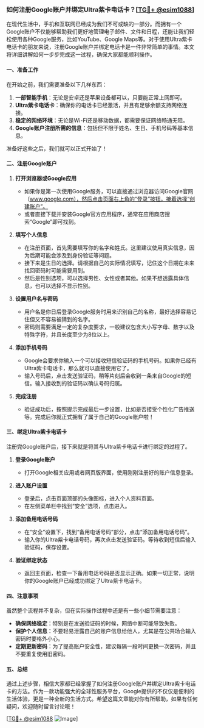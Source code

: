 ### 如何注册Google账户并绑定Ultra紫卡电话卡？[[TG💪+ @esim1088](https://t.me/s/esim1088)]

在现代生活中，手机和互联网已经成为我们不可或缺的一部分。而拥有一个Google账户不仅能够帮助我们更好地管理电子邮件、文件和日程，还能让我们轻松使用各种Google服务，比如YouTube、Google Maps等。对于使用Ultra紫卡电话卡的朋友来说，注册Google账户并绑定电话卡是一件非常简单的事情。本文将详细讲解如何一步步完成这一过程，确保大家都能顺利操作。

#### 一、准备工作

在开始之前，我们需要准备以下几样东西：

1. **一部智能手机**：无论是安卓还是苹果设备都可以，只要能正常上网即可。
2. **Ultra紫卡电话卡**：确保你的电话卡已经激活，并且有足够余额支持网络连接。
3. **稳定的网络环境**：无论是Wi-Fi还是移动数据，都需要保证网络畅通无阻。
4. **Google账户注册所需的信息**：包括但不限于姓名、生日、手机号码等基本信息。

准备好这些之后，我们就可以正式开始了！

#### 二、注册Google账户

1. **打开浏览器或Google应用**
   - 如果你是第一次使用Google服务，可以直接通过浏览器访问Google官网（www.google.com），然后点击页面右上角的“登录”按钮，接着选择“创建账户”。
   - 或者直接下载并安装Google官方应用程序，通常在应用商店搜索“Google”即可找到。

2. **填写个人信息**
   - 在注册页面，首先需要填写你的名字和姓氏。这里建议使用真实信息，因为后期可能会涉及到身份验证等问题。
   - 接下来是生日的选择。请根据自己的实际情况填写，记住这个日期在未来找回密码时可能需要用到。
   - 然后是性别选项，可以选择男性、女性或者其他。如果不想透露具体信息，也可以选择不显示性别。

3. **设置用户名与密码**
   - 用户名是你日后登录Google服务时用来识别自己的名称，最好选择容易记住但又不容易被猜到的名字。
   - 密码则需要满足一定的复杂度要求，一般建议包含大小写字母、数字以及特殊字符，并且长度至少为8位以上。

4. **添加手机号码**
   - Google会要求你输入一个可以接收短信验证码的手机号码。如果你已经有Ultra紫卡电话卡，那么就可以直接使用它了。
   - 输入号码后，点击发送验证码，稍等片刻后会收到一条来自Google的短信。输入接收到的验证码以确认号码归属。

5. **完成注册**
   - 验证成功后，按照提示完成最后一步设置，比如是否接受个性化广告推送等。完成后你就正式拥有了属于自己的Google账户啦！

#### 三、绑定Ultra紫卡电话卡

注册完Google账户后，接下来就是将其与Ultra紫卡电话卡进行绑定的过程了。

1. **登录Google账户**
   - 打开Google相关应用或者网页版界面，使用刚刚注册好的账户信息登录。

2. **进入账户设置**
   - 登录后，点击页面顶部的头像图标，进入个人资料页面。
   - 在左侧菜单栏中找到“安全”选项，点击进入。

3. **添加备用电话号码**
   - 在“安全”设置下，找到“备用电话号码”部分，点击“添加备用电话号码”。
   - 输入你的Ultra紫卡电话号码，再次点击发送验证码。等待收到短信后输入验证码，保存设置。

4. **验证绑定状态**
   - 返回主页面，检查一下备用电话号码是否显示正确。如果一切正常，说明你的Google账户已经成功绑定了Ultra紫卡电话卡。

#### 四、注意事项

虽然整个流程并不复杂，但在实际操作过程中还是有一些小细节需要注意：

- **确保网络稳定**：特别是在发送验证码的时候，网络中断可能导致失败。
- **保护个人信息**：不要轻易泄露自己的账户信息给他人，尤其是在公共场合输入密码时要格外小心。
- **定期更新密码**：为了提高账户安全性，建议每隔一段时间更换一次密码，并且不要重复使用旧密码。

#### 五、总结

通过上述步骤，相信大家都已经掌握了如何注册Google账户并绑定Ultra紫卡电话卡的方法。作为一款功能强大的全球性服务平台，Google提供的不仅仅是便利的生活体验，更是一种全新的生活方式。希望这篇文章能对你有所帮助，如果有任何疑问，欢迎随时留言讨论哦！

[[TG💪+ @esim1088](https://t.me/s/esim1088) ![Image](https://i.postimg.cc/4NQfJmqS/Snipaste-2025-05-13-00-14-12.png)]